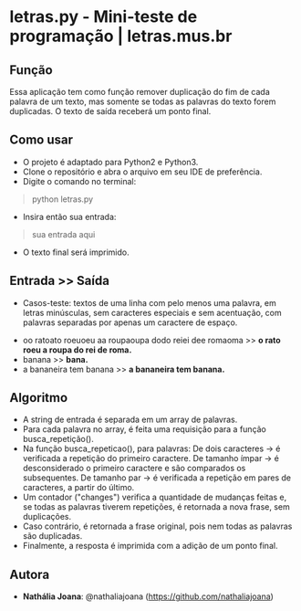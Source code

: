 # letras.py - Mini-teste de programação | letras.mus.br

## Função
Essa aplicação tem como função remover duplicação do fim de cada palavra de um texto, mas somente se todas as palavras do texto forem duplicadas. O texto de saída receberá um ponto final.

## Como usar
* O projeto é adaptado para Python2 e Python3.
* Clone o repositório e abra o arquivo em seu IDE de preferência.
* Digite o comando no terminal:
> python letras.py
* Insira então sua entrada:
> sua entrada aqui
* O texto final será imprimido.

## Entrada >> Saída
* Casos-teste: textos de uma linha com pelo menos uma palavra, em letras minúsculas, sem caracteres especiais e sem acentuação, com palavras separadas por apenas um caractere de espaço.

- oo ratoato roeuoeu aa roupaoupa dodo reiei dee romaoma >> **o rato roeu a roupa do rei de roma.**
- banana >> **bana.**
- a bananeira tem banana >> **a bananeira tem banana.**

## Algoritmo
- A string de entrada é separada em um array de palavras.
- Para cada palavra no array, é feita uma requisição para a função busca_repetição().
- Na função busca_repeticao(), para palavras:
    De dois caracteres -> é verificada a repetição do primeiro caractere.
    De tamanho ímpar -> é desconsiderado o primeiro caractere e são comparados os subsequentes.
    De tamanho par -> é verificada a repetição em pares de caracteres, a partir do último.
- Um contador ("changes") verifica a quantidade de mudanças feitas e, se todas as palavras tiverem repetições, é retornada a nova frase, sem duplicações.
- Caso contrário, é retornada a frase original, pois nem todas as palavras são duplicadas.
- Finalmente, a resposta é imprimida com a adição de um ponto final.

## Autora
* **Nathália Joana**: @nathaliajoana (https://github.com/nathaliajoana)